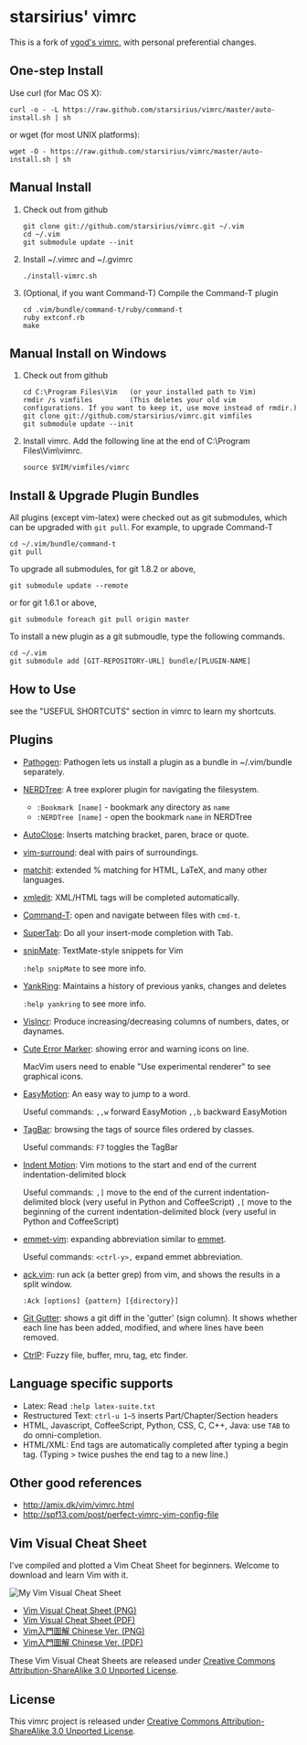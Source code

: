starsirius' vimrc
============
This is a fork of [vgod's vimrc](https://github.com/vgod/vimrc), with personal
preferential changes.

One-step Install
----------------

Use curl (for Mac OS X):

    curl -o - -L https://raw.github.com/starsirius/vimrc/master/auto-install.sh | sh

or wget (for most UNIX platforms):

    wget -O - https://raw.github.com/starsirius/vimrc/master/auto-install.sh | sh


Manual Install
----------------

1. Check out from github

       git clone git://github.com/starsirius/vimrc.git ~/.vim
       cd ~/.vim
       git submodule update --init

2. Install ~/.vimrc and ~/.gvimrc

       ./install-vimrc.sh

3. (Optional, if you want Command-T) Compile the Command-T plugin

       cd .vim/bundle/command-t/ruby/command-t
       ruby extconf.rb
       make

Manual Install on Windows
---------------------------

1. Check out from github

       cd C:\Program Files\Vim   (or your installed path to Vim)
       rmdir /s vimfiles         (This deletes your old vim configurations. If you want to keep it, use move instead of rmdir.)
       git clone git://github.com/starsirius/vimrc.git vimfiles
       git submodule update --init

2. Install vimrc. Add the following line at the end of C:\Program Files\Vim\vimrc.

       source $VIM/vimfiles/vimrc

Install & Upgrade Plugin Bundles
--------------------------------

All plugins (except vim-latex) were checked out as git submodules,
which can be upgraded with `git pull`. For example, to upgrade Command-T

    cd ~/.vim/bundle/command-t
    git pull

To upgrade all submodules, for git 1.8.2 or above,

    git submodule update --remote

or for git 1.6.1 or above,

    git submodule foreach git pull origin master

To install a new plugin as a git submoudle, type the following commands.

    cd ~/.vim
    git submodule add [GIT-REPOSITORY-URL] bundle/[PLUGIN-NAME]

How to Use
----------

see the "USEFUL SHORTCUTS" section in vimrc to learn my shortcuts.

Plugins
-------

* [Pathogen](http://www.vim.org/scripts/script.php?script_id=2332): Pathogen lets us install a plugin as a bundle in ~/.vim/bundle separately.

* [NERDTree](http://www.vim.org/scripts/script.php?script_id=1658): A tree explorer plugin for navigating the filesystem.

  + `:Bookmark [name]` - bookmark any directory as `name`
  + `:NERDTree [name]` - open the bookmark `name` in NERDTree

* [AutoClose](http://www.vim.org/scripts/script.php?script_id=1849):  Inserts matching bracket, paren, brace or quote.

* [vim-surround](https://github.com/tpope/vim-surround/blob/master/doc/surround.txt): deal with pairs of surroundings.

* [matchit](http://www.vim.org/scripts/script.php?script_id=39): extended % matching for HTML, LaTeX, and many other languages.

* [xmledit](http://www.vim.org/scripts/script.php?script_id=301): XML/HTML tags will be completed automatically.

* [Command-T](https://github.com/wincent/Command-T): open and navigate between files with `cmd-t`.

* [SuperTab](http://www.vim.org/scripts/script.php?script_id=1643): Do all your insert-mode completion with Tab.

* [snipMate](http://www.vim.org/scripts/script.php?script_id=2540): TextMate-style snippets for Vim

  `:help snipMate` to see more info.

* [YankRing](http://www.vim.org/scripts/script.php?script_id=1234): Maintains a history of previous yanks, changes and deletes

  `:help yankring` to see more info.

* [VisIncr](http://www.vim.org/scripts/script.php?script_id=670): Produce increasing/decreasing columns of numbers, dates, or daynames.

* [Cute Error Marker](http://www.vim.org/scripts/script.php?script_id=2653): showing error and warning icons on line.

   MacVim users need to enable "Use experimental renderer" to see
   graphical icons.

* [EasyMotion](https://github.com/Lokaltog/vim-easymotion): An easy way to jump to a word.

  Useful commands:
    `,,w` forward EasyMotion
    `,,b` backward EasyMotion

* [TagBar](http://majutsushi.github.com/tagbar/): browsing the tags of source files ordered by classes.

  Useful commands:
    `F7` toggles the TagBar

* [Indent Motion](https://github.com/vim-scripts/indent-motion): Vim motions to the start and end of the current indentation-delimited block

  Useful commands:
    `,]` move to the end of the current indentation-delimited block (very useful in Python and CoffeeScript)
    `,[` move to the beginning of the current indentation-delimited block (very useful in Python and CoffeeScript)

* [emmet-vim](https://github.com/mattn/emmet-vim): expanding abbreviation similar to [emmet](http://emmet.io/).

  Useful commands:
    `<ctrl-y>,` expand emmet abbreviation.

* [ack.vim](https://github.com/mileszs/ack.vim): run ack (a better grep) from vim, and shows the results in a split window.

  `:Ack [options] {pattern} [{directory}]`

* [Git Gutter](https://github.com/airblade/vim-gitgutter): shows a git diff in the 'gutter' (sign column). It shows whether each line has been added, modified, and where lines have been removed.

* [CtrlP](https://github.com/ctrlpvim/ctrlp.vim): Fuzzy file, buffer, mru, tag, etc finder.

Language specific supports
--------------------------

* Latex: Read `:help latex-suite.txt`
* Restructured Text: `ctrl-u 1~5` inserts Part/Chapter/Section headers
* HTML, Javascript, CoffeeScript, Python, CSS, C, C++, Java: use `TAB` to do omni-completion.
* HTML/XML: End tags are automatically completed after typing a begin tag. (Typing > twice pushes the end tag to a new line.)

Other good references
---------------------

* http://amix.dk/vim/vimrc.html
* http://spf13.com/post/perfect-vimrc-vim-config-file

Vim Visual Cheat Sheet
----------------------

I've compiled and plotted a Vim Cheat Sheet for beginners.
Welcome to download and learn Vim with it.

![My Vim Visual Cheat Sheet](http://people.csail.mit.edu/vgod/vim/vim-cheat-sheet-en.png "My Vim Visual Cheat Sheet")

* [Vim Visual Cheat Sheet (PNG)](http://people.csail.mit.edu/vgod/vim/vim-cheat-sheet-en.png)
* [Vim Visual Cheat Sheet (PDF)](http://people.csail.mit.edu/vgod/vim/vim-cheat-sheet-en.pdf)
* [Vim入門圖解 Chinese Ver. (PNG)](http://blog.vgod.tw/wp-content/uploads/2009/12/vim-cheat-sheet-full.png)
* [Vim入門圖解 Chinese Ver. (PDF)](http://blog.vgod.tw/wp-content/uploads/2009/12/vgod-vim-cheat-sheet-full.pdf)

These Vim Visual Cheat Sheets are released under [Creative Commons Attribution-ShareAlike 3.0 Unported License](http://creativecommons.org/licenses/by-sa/3.0/deed.en_US).

License
-------

This vimrc project is released under [Creative Commons Attribution-ShareAlike 3.0 Unported License](http://creativecommons.org/licenses/by-sa/3.0/deed.en_US).
